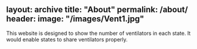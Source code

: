 layout: archive
title: "About"
permalink: /about/
header:
 image: "/images/Vent1.jpg"
---

This website is designed to show the number of ventilators in each state.
It would enable states to share ventilators properly.
